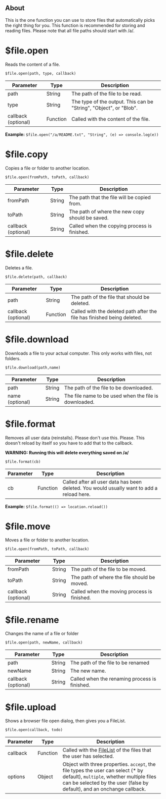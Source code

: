 ## About

This is the one function you can use to store files that automatically picks the right thing for you. This function is recommended for storing and reading files. Please note that all file paths should start with /a/.

# $file.open

Reads the content of a file.

`$file.open(path, type, callback)`

| Parameter           | Type     | Description                                                  |
| ------------------- | -------- | ------------------------------------------------------------ |
| path                | String   | The path of the file to be read.                             |
| type                | String   | The type of the output. This can be "String", "Object", or "Blob". |
| callback (optional) | Function | Called with the content of the file.                         |

**Example:** `$file.open("/a/README.txt", "String", (e) => console.log(e))`

# $file.copy

Copies a file or folder to another location.

`$file.open(fromPath, toPath, callback)`

| Parameter           | Type   | Description                                     |
| ------------------- | ------ | ----------------------------------------------- |
| fromPath            | String | The path that the file will be copied from.     |
| toPath              | String | The path of where the new copy should be saved. |
| callback (optional) | String | Called when the copying process is finished.    |

# $file.delete

Deletes a file.

`$file.delete(path, callback)`

| Parameter           | Type     | Description                                                  |
| ------------------- | -------- | ------------------------------------------------------------ |
| path                | String   | The path of the file that should be deleted.                 |
| callback (optional) | Function | Called with the deleted path after the file has finished being deleted. |

# $file.download

Downloads a file to your actual computer. This only works with files, not folders.

`$file.download(path,name)`

| Parameter       | Type   | Description                                           |
| --------------- | ------ | ----------------------------------------------------- |
| path            | String | The path of the file to be downloaded.                |
| name (optional) | String | The file name to be used when the file is downloaded. |

# $file.format

Removes all user data (reinstalls). Please don't use this. Please. This doesn't reload by itself so you have to add that to the callback.

**WARNING: Running this will delete everything saved on /a/**

`$file.format(cb)`

| Parameter | Type     | Description                                                  |
| --------- | -------- | ------------------------------------------------------------ |
| cb        | Function | Called after all user data has been deleted. You would usually want to add a reload here. |

**Example:** `$file.format(() => location.reload())`

# $file.move

Moves a file or folder to another location.

`$file.open(fromPath, toPath, callback)`

| Parameter           | Type   | Description                                 |
| ------------------- | ------ | ------------------------------------------- |
| fromPath            | String | The path of the file to be moved.           |
| toPath              | String | The path of where the file should be moved. |
| callback (optional) | String | Called when the moving process is finished. |

# $file.rename

Changes the name of a file or folder

`$file.open(path, newName, callback)`

| Parameter           | Type   | Description                                   |
| ------------------- | ------ | --------------------------------------------- |
| path                | String | The path of the file to be renamed            |
| newName             | String | The new name.                                 |
| callback (optional) | String | Called when the renaming process is finished. |

# $file.upload

Shows a browser file open dialog, then gives you a FileList.

`$file.open(callback, todo)`

| Parameter | Type     | Description                                                  |
| --------- | -------- | ------------------------------------------------------------ |
| callback  | Function | Called with the [FileList](https://developer.mozilla.org/en-US/docs/Web/API/FileList) of the files that the user has selected. |
| options   | Object   | Object with three properties. `accept`, the file types the user can select (* by default), `multiple`, whether multiple files can be selected by the user (false by default), and an onchange callback. |

